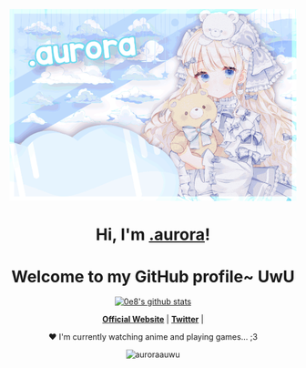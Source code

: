 <p align="center">
  <a href="https://0e8.github.io/"><img src="aurora_banner.png" alt="0e8 Banner"></a>
</p>

<h1 align="center">Hi, I'm <a href="https://0e8.github.io/">.aurora</a>!</h1>
<h1 align="center">Welcome to my GitHub profile~ UwU</h1>

<p align="center">
  <a href="https://github.com/0e8"><img src="https://github-readme-stats.vercel.app/api?username=0e8&hide_border=true&show_icons=true" alt="0e8's github stats"></a>
</p>

<p align="center">
  <strong><a href="https://0e8.github.io/">Official Website</a></strong> |
  <strong><a href="https://twitter.com/shadowwqz">Twitter</a></strong> |
</p>

<p align="center">❤ I'm currently watching anime and playing games... ;3</p>

<p align="center"> <img src="https://komarev.com/ghpvc/?username=0e8&label=Profile%20views&color=0e75b6&style=flat" alt="auroraauwu" /> </p>
